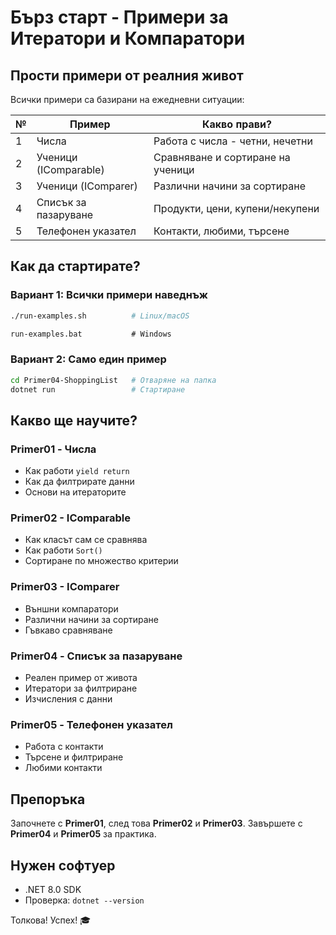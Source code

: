 # Бърз старт - Примери за Итератори и Компаратори

## Прости примери от реалния живот

Всички примери са базирани на ежедневни ситуации:

| № | Пример | Какво прави? |
|---|--------|--------------|
| 1 | Числа | Работа с числа - четни, нечетни |
| 2 | Ученици (IComparable) | Сравняване и сортиране на ученици |
| 3 | Ученици (IComparer) | Различни начини за сортиране |
| 4 | Списък за пазаруване | Продукти, цени, купени/некупени |
| 5 | Телефонен указател | Контакти, любими, търсене |

## Как да стартирате?

### Вариант 1: Всички примери наведнъж

```bash
./run-examples.sh          # Linux/macOS
```

```cmd
run-examples.bat           # Windows
```

### Вариант 2: Само един пример

```bash
cd Primer04-ShoppingList   # Отваряне на папка
dotnet run                 # Стартиране
```

## Какво ще научите?

### Primer01 - Числа
- Как работи `yield return`
- Как да филтрирате данни
- Основи на итераторите

### Primer02 - IComparable
- Как класът сам се сравнява
- Как работи `Sort()`
- Сортиране по множество критерии

### Primer03 - IComparer
- Външни компаратори
- Различни начини за сортиране
- Гъвкаво сравняване

### Primer04 - Списък за пазаруване
- Реален пример от живота
- Итератори за филтриране
- Изчисления с данни

### Primer05 - Телефонен указател
- Работа с контакти
- Търсене и филтриране
- Любими контакти

## Препоръка

Започнете с **Primer01**, след това **Primer02** и **Primer03**.
Завършете с **Primer04** и **Primer05** за практика.

## Нужен софтуер

- .NET 8.0 SDK
- Проверка: `dotnet --version`

Толкова! Успех! 🎓
